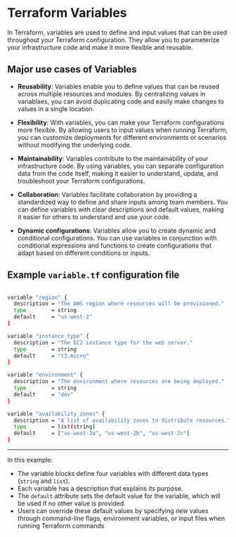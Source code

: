 # Terraform Variables

In Terraform, variables are used to define and input values that can be used throughout your Terraform configuration. They allow you to parameterize your infrastructure code and make it more flexible and reusable.

## Major use cases of Variables

- **Reusability**: Variables enable you to define values that can be reused across multiple resources and modules. By centralizing values in variablaes, you can avoid duplicating code and easily make changes to values in a single location.

- **Flexibility**: With variables, you can make your Terraform configurations more flexible. By allowing users to input values when running Terraform, you can customize deployments for different environments or scenarios without modifying the underlying code.

- **Maintainability**: Variables contribute to the maintainability of your infrastructure code. By using variables, you can separate configuration data from the code itself, making it easier to understand, update, and troubleshoot your Terraform configurations.

- **Collaboration**: Variables facilitate collaboration by providing a standardized way to define and share inputs among team members. You can define variables with clear descriptions and default values, making it easier for others to understand and use your code.

- **Dynamic configurations**: Variables allow you to create dynamic and conditional configurations. You can use variables in conjunction with conditional expressions and functions to create configurations that adapt based on different conditions or inputs.

## Example `variable.tf` configuration file

```sh

variable "region" {
  description = "The AWS region where resources will be provisioned."
  type        = string
  default     = "us-west-2"
}

variable "instance_type" {
  description = "The EC2 instance type for the web server."
  type        = string
  default     = "t3.micro"
}

variable "environment" {
  description = "The environment where resources are being deployed."
  type        = string
  default     = "dev"
}

variable "availability_zones" {
  description = "A list of availability zones to distribute resources."
  type        = list(string)
  default     = ["us-west-2a", "us-west-2b", "us-west-2c"]
}


```
---

In this example:

- The variable blocks define four variables with different data types (`string` and `list`).
- Each variable has a description that explains its purpose.
- The `default` attribute sets the default value for the variable, which will be used if no other value is provided.
-  Users can override these default values by specifying new values through command-line flags, environment variables, or input files when running Terraform commands
